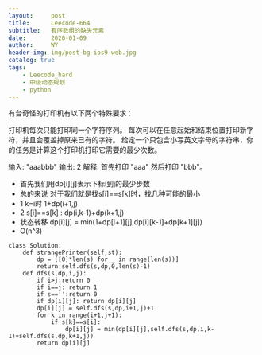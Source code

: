 ```yaml
---
layout:     post
title:      Leecode-664
subtitle:   有序数组的缺失元素
date:       2020-01-09
author:     WY
header-img: img/post-bg-ios9-web.jpg
catalog: true
tags:
    - Leecode_hard
    - 中级动态规划
    - python
---
```

有台奇怪的打印机有以下两个特殊要求：

打印机每次只能打印同一个字符序列。
每次可以在任意起始和结束位置打印新字符，并且会覆盖掉原来已有的字符。
给定一个只包含小写英文字母的字符串，你的任务是计算这个打印机打印它需要的最少次数。

输入: "aaabbb"
输出: 2
解释: 首先打印 "aaa" 然后打印 "bbb"。



- 首先我们用dp[i][j]表示下标i到j的最少步数
- 总的来说 对于我们就是找s[i]==s[k]时，找几种可能的最小
- 1 k=i时 1+dp(i+1,j)
- 2 s[i]==s[k] : dp(i,k-1)+dp(k+1,j)
- 状态转移 dp[i][j] = min(1+dp[i+1][j],dp[i][k-1]+dp[k+1][j]) 
- O(n^3)
```
class Solution:
    def strangePrinter(self,st):
        dp = [[0]*len(s) for _ in range(len(s))]
        return self.dfs(s,dp,0,len(s)-1)
    def dfs(s,dp,i,j):
        if i>j:return 0 
        if i==j: return 1
        if s=='':return 0
        if dp[i][j]: return dp[i][j]
        dp[i][j] = self.dfs(s,dp,i+1,j)+1
        for k in range(i+1,j+1):
            if s[k]==s[i]:
                dp[i][j] = min(dp[i][j],self.dfs(s,dp,i,k-1)+self.dfs(s,dp,k+1,j))
        return dp[i][j]
```